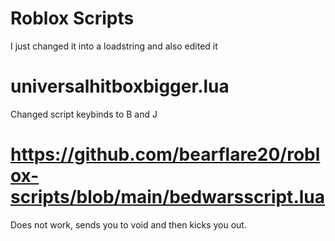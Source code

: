 # Roblox Scripts
I just changed it into a loadstring and also edited it
# universalhitboxbigger.lua
Changed script keybinds to B and J
# https://github.com/bearflare20/roblox-scripts/blob/main/bedwarsscript.lua
Does not work, sends you to void and then kicks you out.
